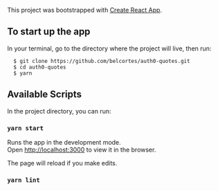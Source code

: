 This project was bootstrapped with [Create React App](https://github.com/facebook/create-react-app).

## To start up the app

In your terminal, go to the directory where the project will live, then run:

```
  $ git clone https://github.com/belcortes/auth0-quotes.git  
  $ cd auth0-quotes  
  $ yarn  
```


## Available Scripts

In the project directory, you can run:

### `yarn start`

Runs the app in the development mode.<br>
Open [http://localhost:3000](http://localhost:3000) to view it in the browser.

The page will reload if you make edits.<br>

### `yarn lint`

